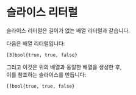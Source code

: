 # 슬라이스 리터럴

슬라이스 리터럴은 길이가 없는 배열 리터럴과 같습니다.

다음은 배열 리터럴입니다:

	[3]bool{true, true, false}

그리고 이것은 위의 배열과 동일한 배열을 생성한 후,  
이를 참조하는 슬라이스를 만듭니다:

	[]bool{true, true, false}